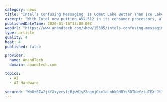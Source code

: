 ```yaml
---
category: news
title: "Intel’s Confusing Messaging: Is Comet Lake Better Than Ice Lake?"
excerpt: "With Intel now putting AVX-512 in its consumer processors, along with a stronger GPU and things like the Gaussian Neural Accelerator, actually identifying what uses these accelerators is quite hard, as there is no official list. Intel took the time to give us a number of examples. In this case, we’re seeing AI enhancements in the Adobe suite ..."
publishedDateTime: 2020-01-16T13:00:00Z
webUrl: "https://www.anandtech.com/show/15385/intels-confusing-messaging-is-comet-lake-better-than-ice-lake"
type: article
quality: 4
heat: 4
published: false

provider:
  name: AnandTech
  domain: anandtech.com

topics:
  - AI
  - AI Hardware

secured: "WoO+6Zw2jkYXxyecvfjBjwW1yP2egmjGkx1aLnhk9HBYs3DTNeYztuTEXLJt19hxCi4ikHWgoQdn8E9t8PieGCKSLkP5z1+DlTls1WqFSAPSMCAnsrAd3DRK4fCpzFI5T5RIo4nT32yIu+fiVRKBGUC+TABi2NsSxVMcG0AJB7OweCNA7SY2PggwwSs6IetPXS9vZHiq1/QYF+bwvpQ78MvgaB4eWwL7Omn5ZIT863DrX5Pc8wYae0sA+zfhpbvSvHWu7TO/uoezFxP5hyTALYipBhfuOgo31e0TBHUzufOoSK4lTLbeZ8dhJ2UWyQYS+Vk/K1BUB0tYqLqQKv3uiw55QUQ5PhzOPQp2Hkjhb8F4SRpHwhAmTDYll3kFZbdrsnjeMxX5DeUPtM0mrIygz8qFoUcJd4n44S/yBb8y3cd6v9tYHch+Gem5O3WkI8TOjb5aMB1eZAT1SGcgukqXBw==;Qx0qRH7vuM+7kRMZU5qjww=="
---
```


